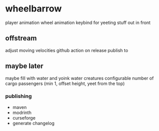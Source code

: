 # wheelbarrow

player animation
wheel animation
keybind for yeeting stuff out in front

## offstream

adjust moving velocities
github action on release publish to

## maybe later

maybe fill with water and yoink water creatures
configurable number of cargo passengers (min 1, offset height, yeet from the top)

### publishing

- maven
- modrinth
- curseforge
- generate changelog

